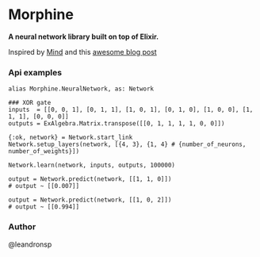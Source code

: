 # Morphine

**A neural network library built on top of Elixir.**

Inspired by [Mind](https://stevenmiller888.github.io/mind-how-to-build-a-neural-network/) and this [awesome blog post](https://medium.com/technology-invention-and-more/how-to-build-a-simple-neural-network-in-9-lines-of-python-code-cc8f23647ca1#.voyy4g51x)

### Api examples

	alias Morphine.NeuralNetwork, as: Network

	### XOR gate
	inputs  = [[0, 0, 1], [0, 1, 1], [1, 0, 1], [0, 1, 0], [1, 0, 0], [1, 1, 1], [0, 0, 0]]
	outputs = ExAlgebra.Matrix.transpose([[0, 1, 1, 1, 1, 0, 0]]) 
	
	{:ok, network} = Network.start_link		
	Network.setup_layers(network, [{4, 3}, {1, 4} # {number_of_neurons, number_of_weights}])
	
	Network.learn(network, inputs, outputs, 100000)
	
	output = Network.predict(network, [[1, 1, 0]]) 
	# output ~ [[0.007]]
	
	output = Network.predict(network, [[1, 0, 2]]) 
	# output ~ [[0.994]]

### Author
@leandronsp
